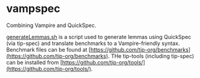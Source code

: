 # vampspec
Combining Vampire and QuickSpec.

[generateLemmas.sh](generateLemmas.sh) is a script used to generate lemmas using QuickSpec (via tip-spec) and translate benchmarks to a Vampire-friendly syntax.
Benchmark files can be found at [https://github.com/tip-org/benchmarks](https://github.com/tip-org/benchmarks).
THe tip-tools (including tip-spec) can be installed from [https://github.com/tip-org/tools/](https://github.com/tip-org/tools/).

